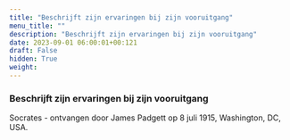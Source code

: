 ```yaml
---
title: "Beschrijft zijn ervaringen bij zijn vooruitgang"
menu_title: ""
description: "Beschrijft zijn ervaringen bij zijn vooruitgang"
date: 2023-09-01 06:00:01+00:121
draft: False
hidden: True
weight:
---
```

### Beschrijft zijn ervaringen bij zijn vooruitgang

Socrates - ontvangen door James Padgett op 8 juli 1915, Washington, DC, USA.
